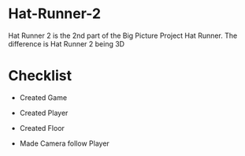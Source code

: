# Hat-Runner-2

Hat Runner 2 is the 2nd part of the Big Picture Project Hat Runner. The difference is Hat Runner 2 being 3D

# Checklist

* Created Game

* Created Player

* Created Floor

* Made Camera follow Player
 
